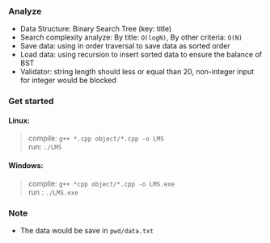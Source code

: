 ### Analyze
- Data Structure: Binary Search Tree (key: title)
- Search complexity analyze: By title: `O(logN)`, By other criteria: `O(N)`
- Save data: using in order traversal to save data as sorted order
- Load data: using recursion to insert sorted data to ensure the balance of BST
- Validator: string length should less or equal than 20, non-integer input for integer would be blocked
### Get started
#### Linux:
> compile: `g++ *.cpp object/*.cpp -o LMS`  
> run: `./LMS` 
#### Windows:
> complie: `g++ *cpp object/*.cpp -o LMS.exe`  
> run : `./LMS.exe`
### Note
- The data would be save in `pwd/data.txt`
